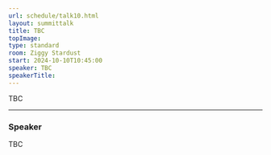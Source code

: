 ```yaml
---
url: schedule/talk10.html
layout: summittalk
title: TBC
topImage:
type: standard
room: Ziggy Stardust
start: 2024-10-10T10:45:00
speaker: TBC
speakerTitle: 
---
```


<div class="font-google font-medium">


TBC

---

### Speaker

TBC